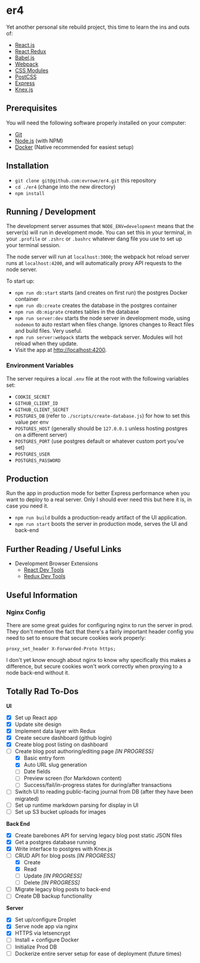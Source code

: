 # er4

Yet another personal site rebuild project, this time to learn the ins and outs of:

* [React.js](http://facebook.github.io/react)
* [React Redux](https://github.com/reactjs/react-redux)
* [Babel.js](https://babeljs.io)
* [Webpack](https://webpack.github.io)
* [CSS Modules](https://github.com/css-modules/css-modules)
* [PostCSS](http://postcss.org)
* [Express](http://expressjs.com)
* [Knex.js](http://knexjs.org)

## Prerequisites

You will need the following software properly installed on your computer:

* [Git](http://git-scm.com/)
* [Node.js](http://nodejs.org/) (with NPM)
* [Docker](http://docker.com/) (Native recommended for easiest setup)

## Installation

* `git clone git@github.com:evrowe/er4.git` this repository
* `cd ./er4` (change into the new directory)
* `npm install`

## Running / Development

The development server assumes that `NODE_ENV=development` means that the server(s)
will run in development mode. You can set this in your terminal, in your `.profile`
or `.zshrc` or `.bashrc` whatever dang file you use to set up your terminal session.

The node server will run at `localhost:3000`; the webpack hot reload server runs at
`localhost:4200`, and will automatically proxy API requests to the node server.

To start up:
* `npm run db:start` starts (and creates on first run) the postgres Docker container
* `npm run db:create` creates the database in the postgres container
* `npm run db:migrate` creates tables in the database
* `npm run server:dev` starts the node server in development mode, using `nodemon`
to auto restart when files change. Ignores changes to React files and build files. Very useful.
* `npm run server:webpack` starts the webpack server. Modules will hot reload when they update.
* Visit the app at [http://localhost:4200](http://localhost:4200).

### Environment Variables

The server requires a local `.env` file at the root with the following variables set:
- `COOKIE_SECRET`
- `GITHUB_CLIENT_ID`
- `GITHUB_CLIENT_SECRET`
- `POSTGRES_DB` (refer to `./scripts/create-database.js`) for how to set this value per env
- `POSTGRES_HOST` (generally should be `127.0.0.1` unless hosting postgres on a different server)
- `POSTGRES_PORT` (use postgres default or whatever custom port you've set)
- `POSTGRES_USER`
- `POSTGRES_PASSWORD`

## Production

Run the app in production mode for better Express performance when you want to deploy to a real server. Only I should ever need this but here it is, in case you need it.

* `npm run build` builds a production-ready artifact of the UI application.
* `npm run start` boots the server in production mode, serves the UI and back-end

## Further Reading / Useful Links

* Development Browser Extensions
  * [React Dev Tools](https://github.com/facebook/react-devtools)
  * [Redux Dev Tools](https://github.com/gaearon/redux-devtools)

## Useful Information

### Nginx Config
There are some great guides for configuring nginx to run the server in prod. They don't mention the fact that there's a fairly important header config you need to set to ensure that secure cookies work properly:

```
proxy_set_header X-Forwarded-Proto https;
```

I don't yet know enough about nginx to know why specifically this makes a difference,
but secure cookies won't work correctly when proxying to a node back-end without it.

## Totally Rad To-Dos

**UI**
- [x] Set up React app
- [x] Update site design
- [x] Implement data layer with Redux
- [x] Create secure dashboard (github login)
- [x] Create blog post listing on dashboard
- [ ] Create blog post authoring/editing page *[IN PROGRESS]*
  - [x] Basic entry form
  - [x] Auto URL slug generation
  - [ ] Date fields
  - [ ] Preview screen (for Markdown content)
  - [ ] Success/fail/in-progress states for during/after transactions
- [ ] Switch UI to reading public-facing journal from DB (after they have been migrated)
- [ ] Set up runtime markdown parsing for display in UI
- [ ] Set up S3 bucket uploads for images

**Back End**
- [x] Create barebones API for serving legacy blog post static JSON files
- [x] Get a postgres database running
- [x] Write interface to postgres with Knex.js
- [ ] CRUD API for blog posts *[IN PROGRESS]*
  - [x] Create
  - [x] Read
  - [ ] Update *[IN PROGRESS]*
  - [ ] Delete *[IN PROGRESS]*
- [ ] Migrate legacy blog posts to back-end
- [ ] Create DB backup functionality

**Server**
- [x] Set up/configure Droplet
- [x] Serve node app via nginx
- [x] HTTPS via letsencrypt
- [ ] Install + configure Docker
- [ ] Initialize Prod DB
- [ ] Dockerize entire server setup for ease of deployment (future times)
